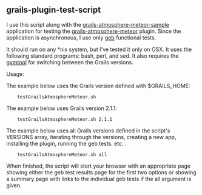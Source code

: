 ## grails-plugin-test-script

I use this script along with the [grails-atmosphere-meteor-sample](https://github.com/kensiprell/grails-atmosphere-meteor-sample) application for testing the [grails-atmosphere-meteor](https://github.com/kensiprell/grails-atmosphere-meteor) plugin. Since the application is asynchronous, I use only [geb](http://www.grails.org/plugin/geb) functional tests.

It should run on any *nix system, but I've tested it only on OSX. It uses the following standard programs: bash, perl, and sed. It also requires the [gvmtool](http://gvmtool.net/) for switching between the Grails versions.

Usage:

The example below uses the Grails version defined with $GRAILS_HOME:

```
    testGrailsAtmosphereMeteor.sh
``` 

The example below uses Grails version 2.1.1:

```
    testGrailsAtmosphereMeteor.sh 2.1.1
``` 

The example below uses all Grails versions defined in the script's VERSIONS array, iterating through the  versions, creating a new app, installing the plugin, running the geb tests. etc. .

```
    testGrailsAtmosphereMeteor.sh all
``` 

When finished, the script will start your browser with an appropriate page showing either the geb test results page for the first two options or showing a summary page with links to the individual geb tests if the all argument is given.